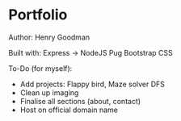 # Portfolio
Author: Henry Goodman

Built with:
Express -> NodeJS
Pug
Bootstrap CSS

To-Do (for myself):
- Add projects: Flappy bird, Maze solver DFS
- Clean up imaging
- Finalise all sections (about, contact)
- Host on official domain name
